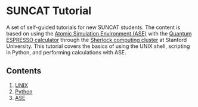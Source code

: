 # SUNCAT Tutorial
A set of self-guided tutorials for new SUNCAT students. The content is based on using the [Atomic Simulation Environment (ASE)](https://wiki.fysik.dtu.dk/ase/) with the [Quantum ESPRESSO calculator](https://github.com/vossjo/ase-espresso) through the [Sherlock computing cluster](http://sherlock.stanford.edu/) at Stanford University. This tutorial covers the basics of using the UNIX shell, scripting in Python, and performing calculations with ASE.

## Contents
1. [UNIX](UNIX/)
2. [Python](Python/)
3. [ASE](ASE/)
